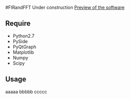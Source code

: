 #FIRandFFT
Under construction
[Preview of the software](https://youtu.be/Qjrh3jWttkg)
## Require
* Python2.7
* PySide
* PyQtGraph
* Matplotlib
* Numpy
* Scipy

## Usage
 aaaaa
 bbbbb
 ccccc
